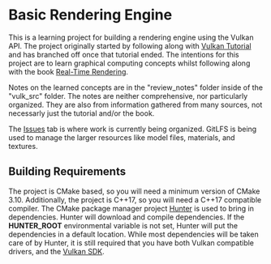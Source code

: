 # Basic Rendering Engine

This is a learning project for building a rendering engine using the Vulkan API.
The project originally started by following along with [Vulkan Tutorial](https://vulkan-tutorial.com/) and has branched off once that tutorial ended.
The intentions for this project are to learn graphical computing concepts whilst following along with the book [Real-Time Rendering](http://www.realtimerendering.com/).

Notes on the learned concepts are in the "review_notes" folder inside of the "vulk_src" folder.
The notes are neither comprehensive, nor particularly organized.
They are also from information gathered from many sources, not necessarly just the tutorial and/or the book.

The [Issues](https://github.com/Eric-Brown/Rendering_Engine/issues) tab is where work is currently being organized.
GitLFS is being used to manage the larger resources like model files, materials, and textures.

## Building Requirements

The project is CMake based, so you will need a minimum version of CMake 3.10.
Additionally, the project is C++17, so you will need a C++17 compatible compiler.
The CMake package manager project [Hunter](https://github.com/cpp-pm/hunter) is used to bring in dependencies.
Hunter will download and compile dependencies.
If the **HUNTER_ROOT** environmental variable is not set, Hunter will put the dependencies in a default location.
While most dependencies will be taken care of by Hunter, it is still required that you have both Vulkan compatible drivers, and the [Vulkan SDK](https://vulkan.lunarg.com/).


